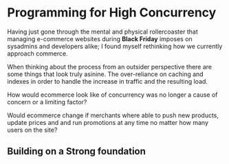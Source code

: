 # Programming for High Concurrency

Having just gone through the mental and physical rollercoaster that managing e-commerce websites during **Black Friday** imposes on sysadmins and developers alike; I found myself rethinking how we currently approach commerce.

When thinking about the process from an outsider perspective there are some things that look truly asinine. The over-reliance on caching and indexes in order to handle the increase in traffic and the resulting load.

How would ecommerce look like of concurrency was no longer a cause of concern or a limiting factor?

Would ecommerce change if merchants where able to push new products, update prices and and run promotions at any time no matter how many users on the site?

<!-- Draft
I just went through one of the most stressful time periods of the year —at least for a developer/sysadmin like myself— Black-Friday and Cyber-Monday.  

With the holiday season deals there might also come massive outburst of traffic and the challenge to manage such traffic spikes. Often than not we relay on heavier, so called last minute 'optimizations', or even throwing more hardware at the problem.

And while this might be all well and good to get us out of a pinch, as developers we are tip-toeing around the problem; our languange/framework/stack is simply not able to keep up with the level of concurrency during this times. -->


## Building on a Strong foundation
